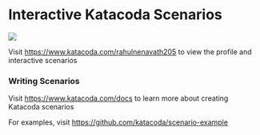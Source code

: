 # Interactive Katacoda Scenarios

[![](http://shields.katacoda.com/katacoda/rahulnenavath205/count.svg)](https://www.katacoda.com/rahulnenavath205 "Get your profile on Katacoda.com")

Visit https://www.katacoda.com/rahulnenavath205 to view the profile and interactive scenarios

### Writing Scenarios
Visit https://www.katacoda.com/docs to learn more about creating Katacoda scenarios

For examples, visit https://github.com/katacoda/scenario-example
